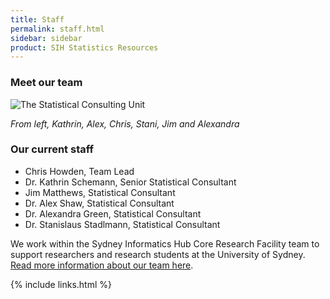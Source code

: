 ```yaml
---
title: Staff
permalink: staff.html
sidebar: sidebar
product: SIH Statistics Resources
---
```


### Meet our team

![The Statistical Consulting Unit](assets/stats_team_2023_1.png)

*From left, Kathrin, Alex, Chris, Stani, Jim and Alexandra*

### Our current staff

* Chris Howden, Team Lead
* Dr. Kathrin Schemann, Senior Statistical Consultant
* Jim Matthews, Statistical Consultant
* Dr. Alex Shaw, Statistical Consultant
* Dr. Alexandra Green, Statistical Consultant
* Dr. Stanislaus Stadlmann, Statistical Consultant


We work within the Sydney Informatics Hub Core Research Facility team to support researchers and research students at the University of Sydney. [Read more information about our team here](https://www.sydney.edu.au/research/facilities/sydney-informatics-hub/our-staff.html#statistics).

{% include links.html %}
